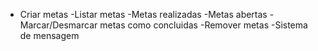 - Criar metas
-Listar metas 
    -Metas realizadas
    -Metas abertas
-Marcar/Desmarcar metas como concluidas 
-Remover metas
-Sistema de mensagem